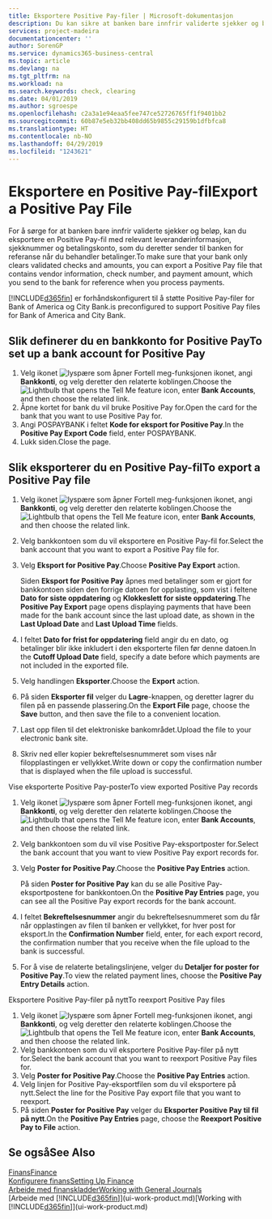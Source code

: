 ```yaml
---
title: Eksportere Positive Pay-filer | Microsoft-dokumentasjon
description: Du kan sikre at banken bare innfrir validerte sjekker og beløp, ved å eksportere en Positive Pay-fil som inneholder leverandør-og betalingsinformasjon.
services: project-madeira
documentationcenter: ''
author: SorenGP
ms.service: dynamics365-business-central
ms.topic: article
ms.devlang: na
ms.tgt_pltfrm: na
ms.workload: na
ms.search.keywords: check, clearing
ms.date: 04/01/2019
ms.author: sgroespe
ms.openlocfilehash: c2a3a1e94eaa5fee747ce52726765ff1f9401bb2
ms.sourcegitcommit: 60b87e5eb32bb408dd65b9855c29159b1dfbfca8
ms.translationtype: HT
ms.contentlocale: nb-NO
ms.lasthandoff: 04/29/2019
ms.locfileid: "1243621"
---
```

# <a name="export-a-positive-pay-file"></a><span data-ttu-id="8c163-103">Eksportere en Positive Pay-fil</span><span class="sxs-lookup"><span data-stu-id="8c163-103">Export a Positive Pay File</span></span>
<span data-ttu-id="8c163-104">For å sørge for at banken bare innfrir validerte sjekker og beløp, kan du eksportere en Positive Pay-fil med relevant leverandørinformasjon, sjekknummer og betalingskonto, som du deretter sender til banken for referanse når du behandler betalinger.</span><span class="sxs-lookup"><span data-stu-id="8c163-104">To make sure that your bank only clears validated checks and amounts, you can export a Positive Pay file that contains vendor information, check number, and payment amount, which you send to the bank for reference when you process payments.</span></span>

[!INCLUDE[d365fin](includes/d365fin_md.md)] <span data-ttu-id="8c163-105">er forhåndskonfigurert til å støtte Positive Pay-filer for Bank of America og City Bank.</span><span class="sxs-lookup"><span data-stu-id="8c163-105">is preconfigured to support Positive Pay files for Bank of America and City Bank.</span></span>

## <a name="to-set-up-a-bank-account-for-positive-pay"></a><span data-ttu-id="8c163-106">Slik definerer du en bankkonto for Positive Pay</span><span class="sxs-lookup"><span data-stu-id="8c163-106">To set up a bank account for Positive Pay</span></span>
1. <span data-ttu-id="8c163-107">Velg ikonet ![lyspære som åpner Fortell meg-funksjonen](media/ui-search/search_small.png "Fortell hva du vil gjøre") ikonet, angi **Bankkonti**, og velg deretter den relaterte koblingen.</span><span class="sxs-lookup"><span data-stu-id="8c163-107">Choose the ![Lightbulb that opens the Tell Me feature](media/ui-search/search_small.png "Tell me what you want to do") icon, enter **Bank Accounts**, and then choose the related link.</span></span>
2. <span data-ttu-id="8c163-108">Åpne kortet for bank du vil bruke Positive Pay for.</span><span class="sxs-lookup"><span data-stu-id="8c163-108">Open the card for the bank that you want to use Positive Pay for.</span></span>
3. <span data-ttu-id="8c163-109">Angi POSPAYBANK i feltet **Kode for eksport for Positive Pay**.</span><span class="sxs-lookup"><span data-stu-id="8c163-109">In the **Positive Pay Export Code** field, enter POSPAYBANK.</span></span>
4. <span data-ttu-id="8c163-110">Lukk siden.</span><span class="sxs-lookup"><span data-stu-id="8c163-110">Close the page.</span></span>

## <a name="to-export-a-positive-pay-file"></a><span data-ttu-id="8c163-111">Slik eksporterer du en Positive Pay-fil</span><span class="sxs-lookup"><span data-stu-id="8c163-111">To export a Positive Pay file</span></span>
1. <span data-ttu-id="8c163-112">Velg ikonet ![lyspære som åpner Fortell meg-funksjonen](media/ui-search/search_small.png "Fortell hva du vil gjøre") ikonet, angi **Bankkonti**, og velg deretter den relaterte koblingen.</span><span class="sxs-lookup"><span data-stu-id="8c163-112">Choose the ![Lightbulb that opens the Tell Me feature](media/ui-search/search_small.png "Tell me what you want to do") icon, enter **Bank Accounts**, and then choose the related link.</span></span>
2. <span data-ttu-id="8c163-113">Velg bankkontoen som du vil eksportere en Positive Pay-fil for.</span><span class="sxs-lookup"><span data-stu-id="8c163-113">Select the bank account that you want to export a Positive Pay file for.</span></span>
3. <span data-ttu-id="8c163-114">Velg **Eksport for Positive Pay**.</span><span class="sxs-lookup"><span data-stu-id="8c163-114">Choose **Positive Pay Export** action.</span></span>

    <span data-ttu-id="8c163-115">Siden **Eksport for Positive Pay** åpnes med betalinger som er gjort for bankkontoen siden den forrige datoen for opplasting, som vist i feltene **Dato for siste oppdatering** og **Klokkeslett for siste oppdatering**.</span><span class="sxs-lookup"><span data-stu-id="8c163-115">The **Positive Pay Export** page opens displaying payments that have been made for the bank account since the last upload date, as shown in the **Last Upload Date** and **Last Upload Time** fields.</span></span>
4. <span data-ttu-id="8c163-116">I feltet **Dato for frist for oppdatering** field angir du en dato, og betalinger blir ikke inkludert i den eksporterte filen før denne datoen.</span><span class="sxs-lookup"><span data-stu-id="8c163-116">In the **Cutoff Upload Date** field, specify a date before which payments are not included in the exported file.</span></span>
5. <span data-ttu-id="8c163-117">Velg handlingen **Eksporter**.</span><span class="sxs-lookup"><span data-stu-id="8c163-117">Choose the **Export** action.</span></span>
6. <span data-ttu-id="8c163-118">På siden **Eksporter fil** velger du **Lagre**-knappen, og deretter lagrer du filen på en passende plassering.</span><span class="sxs-lookup"><span data-stu-id="8c163-118">On the **Export File** page, choose the **Save** button, and then save the file to a convenient location.</span></span>
7. <span data-ttu-id="8c163-119">Last opp filen til det elektroniske bankområdet.</span><span class="sxs-lookup"><span data-stu-id="8c163-119">Upload the file to your electronic bank site.</span></span>
8. <span data-ttu-id="8c163-120">Skriv ned eller kopier bekreftelsesnummeret som vises når filopplastingen er vellykket.</span><span class="sxs-lookup"><span data-stu-id="8c163-120">Write down or copy the confirmation number that is displayed when the file upload is successful.</span></span>

<span data-ttu-id="8c163-121">Vise eksporterte Positive Pay-poster</span><span class="sxs-lookup"><span data-stu-id="8c163-121">To view exported Positive Pay records</span></span>

1. <span data-ttu-id="8c163-122">Velg ikonet ![lyspære som åpner Fortell meg-funksjonen](media/ui-search/search_small.png "Fortell hva du vil gjøre") ikonet, angi **Bankkonti**, og velg deretter den relaterte koblingen.</span><span class="sxs-lookup"><span data-stu-id="8c163-122">Choose the ![Lightbulb that opens the Tell Me feature](media/ui-search/search_small.png "Tell me what you want to do") icon, enter **Bank Accounts**, and then choose the related link.</span></span>
2. <span data-ttu-id="8c163-123">Velg bankkontoen som du vil vise Positive Pay-eksportposter for.</span><span class="sxs-lookup"><span data-stu-id="8c163-123">Select the bank account that you want to view Positive Pay export records for.</span></span>
3. <span data-ttu-id="8c163-124">Velg **Poster for Positive Pay**.</span><span class="sxs-lookup"><span data-stu-id="8c163-124">Choose the **Positive Pay Entries** action.</span></span>

    <span data-ttu-id="8c163-125">På siden **Poster for Positive Pay** kan du se alle Positive Pay-eksportpostene for bankkontoen.</span><span class="sxs-lookup"><span data-stu-id="8c163-125">On the **Positive Pay Entries** page, you can see all the Positive Pay export records for the bank account.</span></span>
4. <span data-ttu-id="8c163-126">I feltet **Bekreftelsesnummer** angir du bekreftelsesnummeret som du får når opplastingen av filen til banken er vellykket, for hver post for eksport.</span><span class="sxs-lookup"><span data-stu-id="8c163-126">In the **Confirmation Number** field, enter, for each export record, the confirmation number that you receive when the file upload to the bank is successful.</span></span>
5. <span data-ttu-id="8c163-127">For å vise de relaterte betalingslinjene, velger du **Detaljer for poster for Positive Pay**.</span><span class="sxs-lookup"><span data-stu-id="8c163-127">To view the related payment lines, choose the **Positive Pay Entry Details** action.</span></span>

<span data-ttu-id="8c163-128">Eksportere Positive Pay-filer på nytt</span><span class="sxs-lookup"><span data-stu-id="8c163-128">To reexport Positive Pay files</span></span>

1. <span data-ttu-id="8c163-129">Velg ikonet ![lyspære som åpner Fortell meg-funksjonen](media/ui-search/search_small.png "Fortell hva du vil gjøre") ikonet, angi **Bankkonti**, og velg deretter den relaterte koblingen.</span><span class="sxs-lookup"><span data-stu-id="8c163-129">Choose the ![Lightbulb that opens the Tell Me feature](media/ui-search/search_small.png "Tell me what you want to do") icon, enter **Bank Accounts**, and then choose the related link.</span></span>
2. <span data-ttu-id="8c163-130">Velg bankkontoen som du vil eksportere Positive Pay-filer på nytt for.</span><span class="sxs-lookup"><span data-stu-id="8c163-130">Select the bank account that you want to reexport Positive Pay files for.</span></span>
3. <span data-ttu-id="8c163-131">Velg **Poster for Positive Pay**.</span><span class="sxs-lookup"><span data-stu-id="8c163-131">Choose the **Positive Pay Entries** action.</span></span>
4. <span data-ttu-id="8c163-132">Velg linjen for Positive Pay-eksportfilen som du vil eksportere på nytt.</span><span class="sxs-lookup"><span data-stu-id="8c163-132">Select the line for the Positive Pay export file that you want to reexport.</span></span>
5. <span data-ttu-id="8c163-133">På siden **Poster for Positive Pay** velger du **Eksporter Positive Pay til fil på nytt**.</span><span class="sxs-lookup"><span data-stu-id="8c163-133">On the **Positive Pay Entries** page, choose the **Reexport Positive Pay to File** action.</span></span>

## <a name="see-also"></a><span data-ttu-id="8c163-134">Se også</span><span class="sxs-lookup"><span data-stu-id="8c163-134">See Also</span></span>
[<span data-ttu-id="8c163-135">Finans</span><span class="sxs-lookup"><span data-stu-id="8c163-135">Finance</span></span>](finance.md)  
[<span data-ttu-id="8c163-136">Konfigurere finans</span><span class="sxs-lookup"><span data-stu-id="8c163-136">Setting Up Finance</span></span>](finance-setup-finance.md)  
[<span data-ttu-id="8c163-137">Arbeide med finanskladder</span><span class="sxs-lookup"><span data-stu-id="8c163-137">Working with General Journals</span></span>](ui-work-general-journals.md)  
<span data-ttu-id="8c163-138">[Arbeide med [!INCLUDE[d365fin](includes/d365fin_md.md)]](ui-work-product.md)</span><span class="sxs-lookup"><span data-stu-id="8c163-138">[Working with [!INCLUDE[d365fin](includes/d365fin_md.md)]](ui-work-product.md)</span></span>
